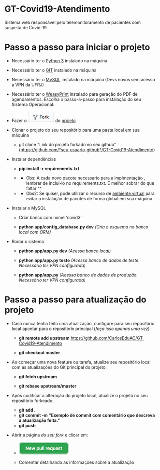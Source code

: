 # GT-Covid19-Atendimento
Sistema web responsável pelo telemonitoramento de pacientes com suspeita de Covid-19.

# Passo a passo para iniciar o projeto
- Necessário ter o [Python 3](https://www.python.org/downloads/) instalado na máquina

- Necessário ter o [GIT](https://git-scm.com/downloads) instalado na máquina

- Necessário ter o [MySQL](https://www.mysql.com/) instalado na máquina (Devs novos sem acesso a VPN da UFRJ)
  
- Necessário ter o [WeasyPrint](https://weasyprint.readthedocs.io/en/latest/install.html) instalado para geração do PDF de agendamentos. Escolha o passo-a-passo para instalação do seu Sistema Operacional.

- Fazer o ![Fork](https://raw.githubusercontent.com/carlosbazilio/github-images/master/fork.png) do [projeto](https://github.com/CarlosEduAC/GT-Covid19-Atendimento) 

- Clonar o projeto do seu repositório para uma pasta local em sua máquina

    - git clone "Link do projeto forkado no seu github" (https://github.com/*seu-usuario-github*/GT-Covid19-Atendimento)

- Instalar dependências

    - **pip install -r requirements.txt**

    - * Obs: A cada novo pacote necessario para a implmentação , lembrar de incluí-lo no requirements.txt. É melhor sobrar do que faltar ^^

    - * Obs2: Se quiser, pode utilizar o recurso de [ambiente virtual](https://docs.python-guide.org/dev/virtualenvs/#lower-level-virtualenv) para evitar a instalação de pacotes de forma global em sua máquina

- Instalar o MySQL

    - Criar banco com nome 'covid3'

    - **python app/config_database.py dev** *(Cria o esquema no banco local com ORM)*

- Rodar o sistema

    - **python app/app.py dev** *(Acessa banco local)*
  
    - **python app/app.py teste** *(Acessa banco de dados de teste. Necessário ter VPN configurada)*
  
    - **python app/app.py** *(Acessa banco de dados de produção. Necessário ter VPN configurada)*

# Passo a passo para atualização do projeto

- Caso nunca tenha feito uma atualização, configure para seu repositório local apontar para o repositório principal (*faça isso apenas uma vez*)

    - **git remote add upstream** https://github.com/CarlosEduAC/GT-Covid19-Atendimento

    - **git checkout master** 

- Ao começar uma nova feature ou tarefa, atualize seu repositório local com as atualizações do Git principal do projeto:

    - **git fetch upstream** 

    - **git rebase upstream/master**

- Após codificar a alteração do projeto local, atualize o projeto no seu repositório forkeado:

    - **git add .**
    - **git commit -m "Exemplo de commit com comentário que descreva a atualização feita."**
    - **git push**

- Abrir a página *do seu fork* e clicar em:
    
    - ![New pull request](https://raw.githubusercontent.com/carlosbazilio/github-images/master/pr.png)

    - Comentar detalhando as informações sobre a atualização
